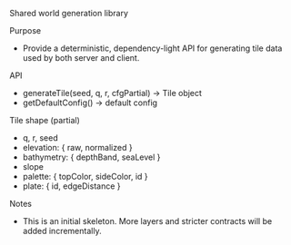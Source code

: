 Shared world generation library

Purpose
- Provide a deterministic, dependency-light API for generating tile data used by both server and client.

API
- generateTile(seed, q, r, cfgPartial) -> Tile object
- getDefaultConfig() -> default config

Tile shape (partial)
- q, r, seed
- elevation: { raw, normalized }
- bathymetry: { depthBand, seaLevel }
- slope
- palette: { topColor, sideColor, id }
- plate: { id, edgeDistance }

Notes
- This is an initial skeleton. More layers and stricter contracts will be added incrementally.
